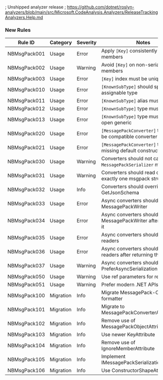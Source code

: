 ﻿; Unshipped analyzer release
; https://github.com/dotnet/roslyn-analyzers/blob/main/src/Microsoft.CodeAnalysis.Analyzers/ReleaseTrackingAnalyzers.Help.md

### New Rules

Rule ID | Category | Severity | Notes
--------|----------|----------|-------
NBMsgPack001 | Usage | Error | Apply `[Key]` consistently across members
NBMsgPack002 | Usage | Warning | Avoid `[Key]` on non-serialized members
NBMsgPack003 | Usage | Error | `[Key]` index must be unique
NBMsgPack010 | Usage | Error | `[KnownSubType]` should specify an assignable type
NBMsgPack011 | Usage | Error | `[KnownSubType]` alias must be unique
NBMsgPack012 | Usage | Error | `[KnownSubType]` type must be unique
NBMsgPack013 | Usage | Error | `[KnownSubType]` type must not be an open generic
NBMsgPack020 | Usage | Error | `[MessagePackConverter]` type must be compatible converter
NBMsgPack021 | Usage | Error | `[MessagePackConverter]` type missing default constructor
NBMsgPack030 | Usage | Warning | Converters should not call top-level `MessagePackSerializer` methods
NBMsgPack031 | Usage | Warning | Converters should read or write exactly one msgpack structure
NBMsgPack032 | Usage | Info | Converters should override GetJsonSchema
NBMsgPack033 | Usage | Error | Async converters should return the MessagePackWriter
NBMsgPack034 | Usage | Error | Async converters should not reuse MessagePackWriter after returning it
NBMsgPack035 | Usage | Error | Async converters should return readers
NBMsgPack036 | Usage | Error | Async converters should not reuse readers after returning them
NBMsgPack037 | Usage | Warning | Async converters should override PreferAsyncSerialization
NBMsgPack050 | Usage | Warning | Use ref parameters for ref structs
NBMsgPack051 | Usage | Warning | Prefer modern .NET APIs
NBMsgPack100 | Migration | Info | Migrate MessagePack-CSharp formatter
NBMsgPack101 | Migration | Info | Migrate to MessagePackConverterAttribute
NBMsgPack102 | Migration | Info | Remove use of MessagePackObjectAttribute
NBMsgPack103 | Migration | Info | Use newer KeyAttribute
NBMsgPack104 | Migration | Info | Remove use of IgnoreMemberAttribute
NBMsgPack105 | Migration | Info | Implement IMessagePackSerializationCallbacks
NBMsgPack106 | Migration | Info | Use ConstructorShapeAttribute
